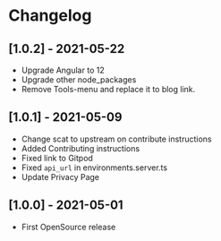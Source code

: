 # Changelog

## [1.0.2] - 2021-05-22

* Upgrade Angular to 12
* Upgrade other node_packages
* Remove Tools-menu and replace it to blog link.

## [1.0.1] - 2021-05-09

* Change scat to upstream on contribute instructions
* Added Contributing instructions
* Fixed link to Gitpod
* Fixed `api_url` in environments.server.ts
* Update Privacy Page

## [1.0.0] - 2021-05-01

* First OpenSource release